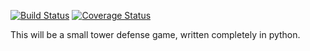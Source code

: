 [![Build Status](https://travis-ci.org/henne90gen/tower_defense.svg?branch=master)](https://travis-ci.org/henne90gen/tower_defense)
[![Coverage Status](https://coveralls.io/repos/github/henne90gen/tower_defense/badge.svg?branch=master)](https://coveralls.io/github/henne90gen/tower_defense?branch=master)

This will be a small tower defense game, written completely in python.
